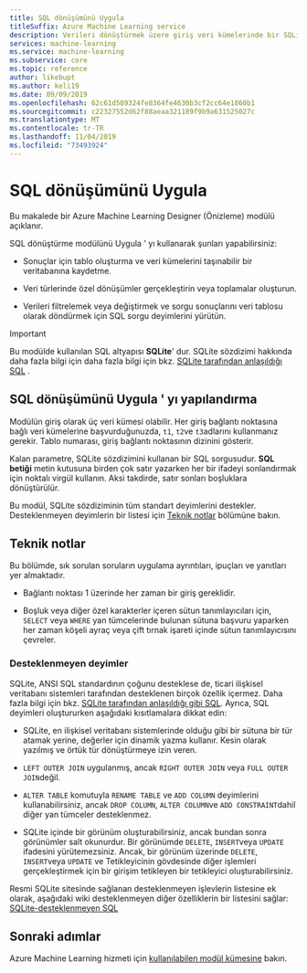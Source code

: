```yaml
---
title: SQL dönüşümünü Uygula
titleSuffix: Azure Machine Learning service
description: Verileri dönüştürmek üzere giriş veri kümelerinde bir SQLite sorgusu çalıştırmak için Azure Machine Learning hizmetinde SQL dönüştürme modülünü uygulama ' yı nasıl kullanacağınızı öğrenin.
services: machine-learning
ms.service: machine-learning
ms.subservice: core
ms.topic: reference
author: likebupt
ms.author: keli19
ms.date: 09/09/2019
ms.openlocfilehash: 62c61d589324fe8364fe4630b3cf2cc64e1860b1
ms.sourcegitcommit: c22327552d62f88aeaa321189f9b9a631525027c
ms.translationtype: MT
ms.contentlocale: tr-TR
ms.lasthandoff: 11/04/2019
ms.locfileid: "73493924"
---
```

# <a name="apply-sql-transformation"></a>SQL dönüşümünü Uygula

Bu makalede bir Azure Machine Learning Designer (Önizleme) modülü açıklanır.

SQL dönüştürme modülünü Uygula ' yı kullanarak şunları yapabilirsiniz:
  
-   Sonuçlar için tablo oluşturma ve veri kümelerini taşınabilir bir veritabanına kaydetme.  
  
-   Veri türlerinde özel dönüşümler gerçekleştirin veya toplamalar oluşturun.  
  
-   Verileri filtrelemek veya değiştirmek ve sorgu sonuçlarını veri tablosu olarak döndürmek için SQL sorgu deyimlerini yürütün.  

> [!IMPORTANT]
> Bu modülde kullanılan SQL altyapısı **SQLite**' dur. SQLite sözdizimi hakkında daha fazla bilgi için daha fazla bilgi için bkz. [SQLite tarafından anlaşıldığı SQL](https://www.sqlite.org/index.html) .  

## <a name="how-to-configure-apply-sql-transformation"></a>SQL dönüşümünü Uygula ' yı yapılandırma  

Modülün giriş olarak üç veri kümesi olabilir. Her giriş bağlantı noktasına bağlı veri kümelerine başvurduğunuzda, `t1`, `t2`ve `t3`adlarını kullanmanız gerekir. Tablo numarası, giriş bağlantı noktasının dizinini gösterir.  
  
Kalan parametre, SQLite sözdizimini kullanan bir SQL sorgusudur. **SQL betiği** metin kutusuna birden çok satır yazarken her bir ifadeyi sonlandırmak için noktalı virgül kullanın. Aksi takdirde, satır sonları boşluklara dönüştürülür.  

Bu modül, SQLite sözdiziminin tüm standart deyimlerini destekler. Desteklenmeyen deyimlerin bir listesi için [Teknik notlar](#technical-notes) bölümüne bakın.

##  <a name="technical-notes"></a>Teknik notlar  

Bu bölümde, sık sorulan soruların uygulama ayrıntıları, ipuçları ve yanıtları yer almaktadır.

-   Bağlantı noktası 1 üzerinde her zaman bir giriş gereklidir.  
  
-   Boşluk veya diğer özel karakterler içeren sütun tanımlayıcıları için, `SELECT` veya `WHERE` yan tümcelerinde bulunan sütuna başvuru yaparken her zaman köşeli ayraç veya çift tırnak işareti içinde sütun tanımlayıcısını çevreler.  
  
### <a name="unsupported-statements"></a>Desteklenmeyen deyimler  

SQLite, ANSI SQL standardının çoğunu desteklese de, ticari ilişkisel veritabanı sistemleri tarafından desteklenen birçok özellik içermez. Daha fazla bilgi için bkz. [SQLite tarafından anlaşıldığı gibi SQL](http://www.sqlite.org/lang.html). Ayrıca, SQL deyimleri oluştururken aşağıdaki kısıtlamalara dikkat edin:  
  
- SQLite, en ilişkisel veritabanı sistemlerinde olduğu gibi bir sütuna bir tür atamak yerine, değerler için dinamik yazma kullanır. Kesin olarak yazılmış ve örtük tür dönüştürmeye izin veren.  
  
- `LEFT OUTER JOIN` uygulanmış, ancak `RIGHT OUTER JOIN` veya `FULL OUTER JOIN`değil.  

- `ALTER TABLE` komutuyla `RENAME TABLE` ve `ADD COLUMN` deyimlerini kullanabilirsiniz, ancak `DROP COLUMN`, `ALTER COLUMN`ve `ADD CONSTRAINT`dahil diğer yan tümceler desteklenmez.  
  
- SQLite içinde bir görünüm oluşturabilirsiniz, ancak bundan sonra görünümler salt okunurdur. Bir görünümde `DELETE`, `INSERT`veya `UPDATE` ifadesini yürütemezsiniz. Ancak, bir görünüm üzerinde `DELETE`, `INSERT`veya `UPDATE` ve Tetikleyicinin gövdesinde diğer işlemleri gerçekleştirmek için bir girişim tetikleyen bir tetikleyici oluşturabilirsiniz.  
  

Resmi SQLite sitesinde sağlanan desteklenmeyen işlevlerin listesine ek olarak, aşağıdaki wiki desteklenmeyen diğer özelliklerin bir listesini sağlar: [SQLite-desteklenmeyen SQL](http://www2.sqlite.org/cvstrac/wiki?p=UnsupportedSql)  
    
## <a name="next-steps"></a>Sonraki adımlar

Azure Machine Learning hizmeti için [kullanılabilen modül kümesine](module-reference.md) bakın. 
